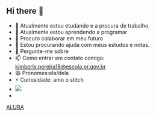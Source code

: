 ## Hi there 👋


- 🔭 Atualmente estou etudando e a procura de trabalho.
- 🌱 Atualmente estou aprendendo a programar 
- 👯 Procuro colaborar em meu futuro
- 🤔 Estou procurando ajuda com meus estudos e notas.
- 💬 Pergunte-me sobre 
- 📫 Como entrar em contato comigo: kimberly.pereira18@escola.pr.gov.br
- 😄 Pronomes:ela/dela
- ⚡ Curiosidade: amo o stitch
- ![](https://media.tenor.com/lhxrDbeO5W0AAAAj/thinking-of-you-miss-you.gif)
- 
  




   [ALURA](WWW.alura.com.br)
  
